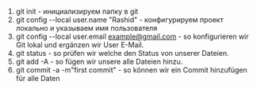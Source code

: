 1. git init - инициализируем папку в git
2. git config --local user.name "Rashid" - конфигурируем проект локально и указываем имя пользователя
3. git config --local user.email example@gmail.com - so konfigurieren wir Git lokal und ergänzen wir User E-Mail. 
4. git status - so prüfen wir welche den Status von unserer Dateien. 
5. git add -A - so fügen wir unsere alle Dateien hinzu. 
6. git commit -a -m"first commit" - so können wir ein Commit hinzufügen für alle Daten